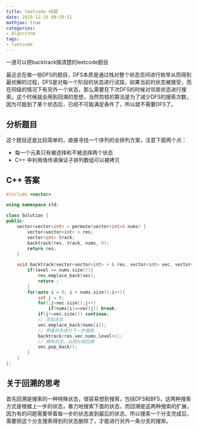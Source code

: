```yaml
---
title: leetcode 46题
date: 2019-12-16 00:39:51
mathjax: true
categories:
- Algorithm
tags:
- leetcode
---
```


一道可以把backtrack搞清楚的leetcode题目

<!--more-->

最近总在做一些DFS的题目，DFS本质是通过栈对整个状态空间进行枚举从而得到最优解的过程，DFS是对每一个阶段的状态进行试探，如果当前的状态被接受，而在同级的情况下有另外一个状态，那么需要在下次DFS的时候对邻居状态进行搜索。这个时候就会用到回溯的思想，当然剪枝的算法是为了减少DFS的搜索次数，因为可能到了某个状态后，已经不可能满足条件了，所以就不需要DFS了。

## 分析题目

这个题目还是比较简单的，直接寻找一个序列的全排列方案，注意下面两个点：

* 每一个元素只有被选择和不被选择两个状态
* C++ 中利用值传递保证子排列数组可以被拷贝

## C++ 答案

```cpp
#include <vector>

using namespace std;

class Solution {
public:
    vector<vector<int> > permute(vector<int>& nums) {
        vector<vector<int> > res;
        vector<int> track;
        backtrack(res, track, nums, 0);
        return res;
    }

    void backtrack(vector<vector<int> > & res, vector<int> vec, vector<int> & nums, int level){
        if(level == nums.size()){
            res.emplace_back(vec);
            return ;
        }
        for(auto i = 0; i < nums.size();i++){
            int j = 0;
            for(;j<vec.size();j++)
                if(nums[i]==vec[j]) break; 
            if(j!=vec.size()) continue; 
            // 添加状态
            vec.emplace_back(nums[i]);
            // 带着状态进行下一步搜索
            backtrack(res,vec,nums,level+1);
            // 移除状态，从而形成回溯
            vec.pop_back();
        }
    }
};
```

## 关于回溯的思考

首先回溯是搜索的一种特殊状态，很容易想到搜索，包括DFS和BFS，这两种搜索方式是根据上一步的状态，暴力地搜索下面的状态，而回溯是这两种搜索的扩展，因为有的问题需要带着每一步的状态直到最后的状态，所以搜索一个分支完成后，需要把这个分支搜索得到的状态删除了，才能进行另外一条分支的搜索。